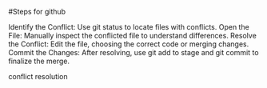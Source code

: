 #Steps for github

Identify the Conflict: Use git status to locate files with conflicts.
Open the File: Manually inspect the conflicted file to understand differences.
Resolve the Conflict: Edit the file, choosing the correct code or merging changes.
Commit the Changes: After resolving, use git add to stage and git commit to finalize the merge.

conflict resolution

